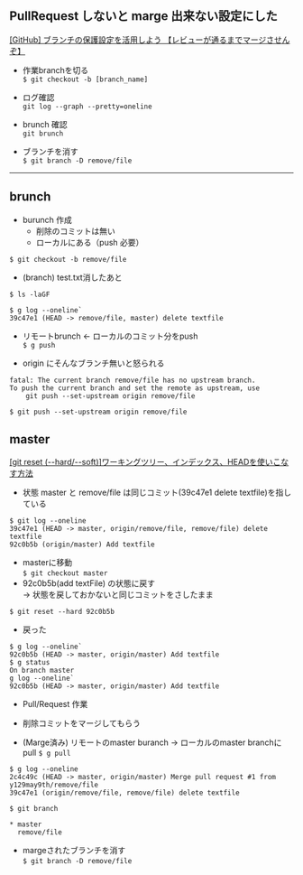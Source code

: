 ## PullRequest しないと marge 出来ない設定にした
[[GitHub] ブランチの保護設定を活用しよう 【レビューが通るまでマージさせんぞ】](https://dev.classmethod.jp/tool/github/protect-branch/)

- 作業branchを切る  
`$ git checkout -b [branch_name]`

- ログ確認  
`git log --graph --pretty=oneline`

- brunch 確認  
`git brunch`

- ブランチを消す  
`$ git branch -D remove/file`

---
## brunch
- burunch 作成 
    - 削除のコミットは無い
    - ローカルにある（push 必要） 
    
`$ git checkout -b remove/file`

- (branch) test.txt消したあと  
```
$ ls -laGF

$ g log --oneline`  
39c47e1 (HEAD -> remove/file, master) delete textfile
```

- リモートbrunch <- ローカルのコミット分をpush  
`$ g push`

- origin にそんなブランチ無いと怒られる
```
fatal: The current branch remove/file has no upstream branch.
To push the current branch and set the remote as upstream, use
    git push --set-upstream origin remove/file
```
`$ git push --set-upstream origin remove/file`

## master
[[git reset (--hard/--soft)]ワーキングツリー、インデックス、HEADを使いこなす方法](https://qiita.com/shuntaro_tamura/items/db1aef9cf9d78db50ffe)
- 状態
    master と remove/file は同じコミット(39c47e1 delete textfile)を指している
```
$ git log --oneline  
39c47e1 (HEAD -> master, origin/remove/file, remove/file) delete textfile
92c0b5b (origin/master) Add textfile
``` 
- masterに移動  
`$ git checkout master`
- 92c0b5b(add textFile) の状態に戻す  
    -> 状態を戻しておかないと同じコミットをさしたまま

`$ git reset --hard 92c0b5b`  

- 戻った  
```
$ g log --oneline`  
92c0b5b (HEAD -> master, origin/master) Add textfile  
$ g status  
On branch master
g log --oneline`  
92c0b5b (HEAD -> master, origin/master) Add textfile
```
- Pull/Request 作業
- 削除コミットをマージしてもらう

- (Marge済み) リモートのmaster buranch -> ローカルのmaster branchにpull
`$ g pull`

```
$ g log --oneline
2c4c49c (HEAD -> master, origin/master) Merge pull request #1 from y129may9th/remove/file
39c47e1 (origin/remove/file, remove/file) delete textfile
```

`$ git branch`
```
* master
  remove/file
```

- margeされたブランチを消す  
`$ git branch -D remove/file`
